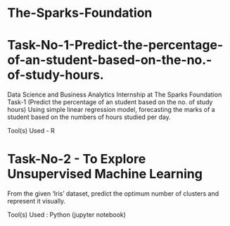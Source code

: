 # The-Sparks-Foundation 
# Task-No-1-Predict-the-percentage-of-an-student-based-on-the-no.-of-study-hours.
Data Science and Business Analytics Internship at The Sparks Foundation Task-1 (Predict the percentage of an student based on the no. of study hours) Using simple linear regression model, forecasting the marks of a student based on the numbers of hours studied per day.

Tool(s) Used - R

# Task-No-2 - To Explore Unsupervised Machine Learning
From the given ‘Iris’ dataset, predict the optimum number of clusters and represent it visually.

Tool(s) Used : Python (jupyter notebook)
